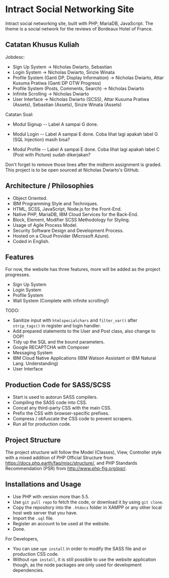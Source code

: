 # Intract Social Networking Site
Intract social networking site, built with PHP, MariaDB, JavaScript. The theme is a social network for the reviews of Bordeaux Hotel of France.

## Catatan Khusus Kuliah
Jobdesc:
- Sign Up System -> Nicholas Dwiarto, Sebastian
- Login System -> Nicholas Dwiarto, Sinzie Winata
- Profile System (Ganti DP, Display Information) -> Nicholas Dwiarto, Attar Kusuma Pratiwa (Ganti DP OTW Progress)
- Profile System (Posts, Comments, Search) -> Nicholas Dwiarto
- Infinite Scrolling -> Nicholas Dwiarto
- User Interface -> Nicholas Dwiarto (SCSS), Attar Kusuma Pratiwa (Assets), Sebastian (Assets), Sinzie Winata (Assets)

Catatan Soal:
- Modul Signup
-- Label A sampai G done.

- Modul Login
-- Label A sampai E done. Coba lihat lagi apakah label G (SQL Injection) masih bisa?

- Modul Profile
-- Label A sampai E done. Coba lihat lagi apakah label C (Post with Picture) sudah dikerjakan?

Don't forget to remove those lines after the midterm assignment is graded. This project is to be open sourced at Nicholas Dwiarto's GitHub.

## Architecture / Philosophies
* Object Oriented.
* IBM Programming Style and Techniques.
* HTML, SCSS, JavaScript, Node.js for the Front-End.
* Native PHP, MariaDB, IBM Cloud Services for the Back-End.
* Block, Element, Modifier SCSS Methodology for Styling.
* Usage of Agile Process Model.
* Security Software Design and Development Process.
* Hosted on a Cloud Provider (Microsoft Azure).
* Coded in English.

## Features
For now, the website has three features, more will be added as the project progresses.
* Sign Up System
* Login System
* Profile System
* Wall System (Complete with infinite scrolling!)

TODO:
* Sanitize input with `htmlspecialchars` and `filter_var()` after `strip_tags()` in register and login handler.
* Add prepared statements to the User and Post class, also change to OOP!
* Tidy up the SQL and the bound parameters.
* Google RECAPTCHA with Composer
* Messaging System
* IBM Cloud Native Applications (IBM Watson Assistant or IBM Natural Lang. Understanding)
* User Interface

## Production Code for SASS/SCSS
* Start is used to autorun SASS compilers.
* Compiling the SASS code into CSS.
* Concat any third-party CSS with the main CSS.
* Prefix the CSS with browser-specific prefixes.
* Compress / obfuscate the CSS code to prevent scrapers.
* Run all for production code.

## Project Structure
The project structure will follow the Model (Classes), View, Controller style with a mixed addition of PHP Official Structure from https://docs.php.earth/faq/misc/structure/, and PHP Standards Recommendation (PSR) from http://www.php-fig.org/psr/.

## Installations and Usage
* Use PHP with version more than 5.5.
* Use `git pull repo` to fetch the code, or download it by using `git clone`.
* Copy the repository into the `.htdocs` folder in XAMPP or any other local host web server that you have.
* Import the `.sql` file.
* Register an account to be used at the website.
* Done.

For Developers,
* You can use `npm install` in order to modify the SASS file and or production CSS code.
* Without `npm install`, it is still possible to use the website application though, as the node packages are only used for development dependencies.